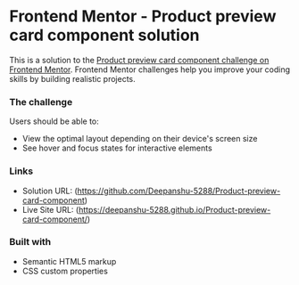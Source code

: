 # Frontend Mentor - Product preview card component solution

This is a solution to the [Product preview card component challenge on Frontend Mentor](https://www.frontendmentor.io/challenges/product-preview-card-component-GO7UmttRfa). Frontend Mentor challenges help you improve your coding skills by building realistic projects. 


### The challenge

Users should be able to:

- View the optimal layout depending on their device's screen size
- See hover and focus states for interactive elements


### Links

- Solution URL: (https://github.com/Deepanshu-5288/Product-preview-card-component)
- Live Site URL: (https://deepanshu-5288.github.io/Product-preview-card-component/)


### Built with

- Semantic HTML5 markup
- CSS custom properties


